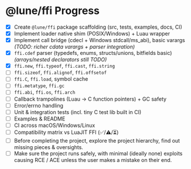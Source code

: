 # @lune/ffi Progress

- [x] Create `@lune/ffi` package scaffolding (src, tests, examples, docs, CI)
- [x] Implement loader native shim (POSIX/Windows) + Luau wrapper
- [x] Implement call bridge (cdecl + Windows stdcall/ms_abi), basic varargs *(TODO: richer cdata varargs + parser integration)*
- [x] `ffi.cdef` parser (typedefs, enums, structs/unions, bitfields basic) *(arrays/nested declarators still TODO)*
- [x] `ffi.new`, `ffi.typeof`, `ffi.cast`, `ffi.string`
- [ ] `ffi.sizeof`, `ffi.alignof`, `ffi.offsetof`
- [ ] `ffi.C`, `ffi.load`, symbol cache
- [ ] `ffi.metatype`, `ffi.gc`
- [ ] `ffi.abi`, `ffi.os`, `ffi.arch`
- [ ] Callback trampolines (Luau → C function pointers) + GC safety
- [ ] Error/errno handling
- [ ] Unit & integration tests (incl. tiny C test lib built in CI)
- [ ] Examples & README
- [ ] CI across macOS/Windows/Linux
- [ ] Compatibility matrix vs LuaJIT FFI (✅/⚠️/⏳)
- [ ] Before completing the project, explore the project hierarchy, find out missing pieces & oversights.
- [ ] Make sure the project runs safely, with minimal (ideally none) exploits causing RCE / ACE unless the user makes a mistake on their end.
